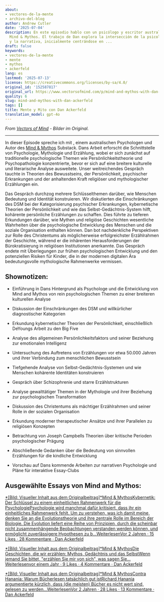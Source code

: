 ```yaml
---
about:
- vectores-de-la-mente
- archivo-del-blog
author: Andrew Cutler
date: '2025-07-04'
description: En este episodio hablo con un psicólogo y escritor australiano del Substack
  Mind & Mythos. El trabajo de Dan explora la intersección de la psicología, la mitología
  y la narrativa, inicialmente centrándose en ...
draft: false
keywords:
- vectores-de-la-mente
- mente
- mythos
- ackerfeld
lang: es
lastmod: '2025-07-13'
license: https://creativecommons.org/licenses/by-sa/4.0/
original_id: '152587817'
original_url: https://www.vectorsofmind.com/p/mind-and-mythos-with-dan-ackerfeld
quality: 6
slug: mind-and-mythos-with-dan-ackerfeld
tags: []
title: Mente y Mito con Dan Ackerfeld
translation_model: gpt-4o
---
```


*From [Vectors of Mind](https://www.vectorsofmind.com/p/mind-and-mythos-with-dan-ackerfeld) - Bilder im Original.*

---

In dieser Episode spreche ich mit , einem australischen Psychologen und Autor des [Mind & Mythos](https://mindandmythos.substack.com) Substack. Dans Arbeit erforscht die Schnittstelle von Psychologie, Mythologie und Erzählung, wobei er sich zunächst auf traditionelle psychologische Themen wie Persönlichkeitstheorie und Psychopathologie konzentrierte, bevor er sich auf eine breitere kulturelle und literarische Analyse ausweitete. Unser weitreichendes Gespräch tauchte in Theorien des Bewusstseins, der Persönlichkeit, psychischer Erkrankungen und der anhaltenden Kraft religiöser und mythologischer Erzählungen ein.

Das Gespräch durchzog mehrere Schlüsselthemen darüber, wie Menschen Bedeutung und Identität konstruieren. Wir diskutierten die Einschränkungen des DSM bei der Kategorisierung psychischer Erkrankungen, kybernetische Theorien der Persönlichkeit und wie das Selbst-Gedächtnis-System hilft, kohärente persönliche Erzählungen zu schaffen. Dies führte zu tieferen Erkundungen darüber, wie Mythen und religiöse Geschichten wesentliche Wahrheiten über die psychologische Entwicklung des Menschen und die soziale Organisation enthalten können. Dan bot nachdenkliche Perspektiven zur Rolle des Christentums als möglicherweise erfolgreichster Erzählrahmen der Geschichte, während er die inhärenten Herausforderungen der Bürokratisierung in religiösen Institutionen anerkannte. Das Gespräch endete mit Überlegungen zur frühen psychologischen Entwicklung und den potenziellen Risiken für Kinder, die in der modernen digitalen Ära bedeutungsvolle mythologische Rahmenwerke vermissen.

## Shownotizen:

 * Einführung in Dans Hintergrund als Psychologe und die Entwicklung von Mind and Mythos von rein psychologischen Themen zu einer breiteren kulturellen Analyse

 * Diskussion der Einschränkungen des DSM und willkürlicher diagnostischer Kategorien

 * Erkundung kybernetischer Theorien der Persönlichkeit, einschließlich DeYoungs Arbeit zu den Big Five

 * Analyse des allgemeinen Persönlichkeitsfaktors und seiner Beziehung zur emotionalen Intelligenz

 * Untersuchung des Auftretens von Erzählungen vor etwa 50.000 Jahren und ihrer Verbindung zum menschlichen Bewusstsein

 * Tiefgehende Analyse von Selbst-Gedächtnis-Systemen und wie Menschen kohärente Identitäten konstruieren

 * Gespräch über Schizophrenie und starre Erzählstrukturen

 * Analyse gewalttätiger Themen in der Mythologie und ihrer Beziehung zur psychologischen Transformation

 * Diskussion des Christentums als mächtiger Erzählrahmen und seiner Rolle in der sozialen Organisation

 * Erkundung moderner therapeutischer Ansätze und ihrer Parallelen zu religiösen Konzepten

 * Betrachtung von Joseph Campbells Theorien über kritische Perioden psychologischer Prägung

 * Abschließende Gedanken über die Bedeutung von sinnvollen Erzählungen für die kindliche Entwicklung

 * Vorschau auf Dans kommende Arbeiten zur narrativen Psychologie und Pläne für interaktive Essay-Clubs

## Ausgewählte Essays von Mind and Mythos:

[*[Bild: Visueller Inhalt aus dem Originalbeitrag]*Mind & MythosKybernetik: Der Schlüssel zu einem einheitlichen Rahmenwerk für die PsychologiePsychologie wird manchmal dafür kritisiert, dass ihr ein einheitliches Rahmenwerk fehlt. Um zu verstehen, was ich damit meine, denken Sie an die Evolutionstheorie und ihre zentrale Rolle im Bereich der Biologie. Die Evolution liefert eine Reihe von Prinzipien, durch die scheinbar nicht zusammenhängende Beobachtungen verstanden werden können, und ermöglicht zuverlässigere Hypothesen zu b…WeiterlesenVor 2 Jahren · 15 Likes · 28 Kommentare · Dan Ackerfeld](https://mindandmythos.substack.com/p/cybernetics-the-key-to-a-unifying)

[*[Bild: Visueller Inhalt aus dem Originalbeitrag]*Mind & MythosDie Geschichten, die wir erzählen: Mythos, Gedächtnis und das SelbstWenn jemand Sie bittet, "erzählen Sie mir von sich", was sagen Sie…Weiterlesenvor einem Jahr · 9 Likes · 4 Kommentare · Dan Ackerfeld](https://mindandmythos.substack.com/p/the-stories-we-tell-myth-memory-and)

[*[Bild: Visueller Inhalt aus dem Originalbeitrag]*Mind & MythosContra Hanania: Warum Bücherlesen tatsächlich gut istRichard Hanania argumentierte kürzlich, dass (die meisten) Bücher es nicht wert sind, gelesen zu werden…WeiterlesenVor 2 Jahren · 28 Likes · 13 Kommentare · Dan Ackerfeld](https://mindandmythos.substack.com/p/contra-hanania-why-reading-books)